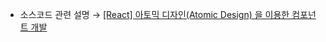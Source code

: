 * 소스코드 관련 설명 → <a href='https://jforj.tistory.com/274'>[React] 아토믹 디자인(Atomic Design) 을 이용한 컴포넌트 개발</a>